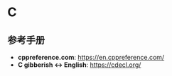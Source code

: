 # C

## 参考手册

- **cppreference.com**: https://en.cppreference.com/
- **C gibberish <-> English**: https://cdecl.org/
